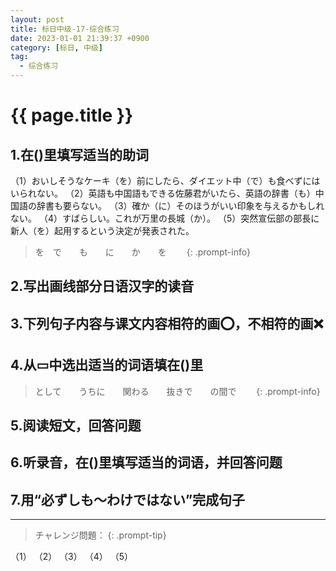 ```yaml
---
layout: post
title: 标日中级-17-综合练习
date: 2023-01-01 21:39:37 +0900
category: [标日, 中级]
tag: 
  - 综合练习
---
```


# {{ page.title }}

## 1.在()里填写适当的助词

（1）おいしそうなケーキ（を）前にしたら、ダイエット中（で）も食べずにはいられない。
（2）英語も中国語もできる佐藤君がいたら、英語の辞書（も）中国語の辞書も要らない。
（3）確か（に）そのほうがいい印象を与えるかもしれない。
（4）すばらしい。これが万里の長城（か）。
（5）突然宣伝部の部長に新人（を）起用するという決定が発表された。

> を　で　　も　　に　　か　　を　　
{: .prompt-info}

## 2.写出画线部分日语汉字的读音

## 3.下列句子内容与课文内容相符的画⭕️，不相符的画❌

## 4.从▭中选出适当的词语填在()里

> として　　うちに　　関わる　　抜きで　　の間で　　
{: .prompt-info}

## 5.阅读短文，回答问题

<article class='waku'>
  <content>
    <div></div>
  </content>
</article>

## 6.听录音，在()里填写适当的词语，并回答问题

<article class='waku'>
  <p></p>
</article>

## 7.用“必ずしも～わけではない”完成句子

---

> チャレンジ問題：
{: .prompt-tip}

（1）
（2）
（3）
（4）
（5）